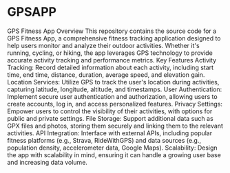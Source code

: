 # GPSAPP
 GPS Fitness App Overview This repository contains the source code for a GPS Fitness App, a comprehensive fitness tracking application designed to help users monitor and analyze their outdoor activities. Whether it's running, cycling, or hiking, the app leverages GPS technology to provide accurate activity tracking and performance metrics.  Key Features Activity Tracking: Record detailed information about each activity, including start time, end time, distance, duration, average speed, and elevation gain.  Location Services: Utilize GPS to track the user's location during activities, capturing latitude, longitude, altitude, and timestamps.  User Authentication: Implement secure user authentication and authorization, allowing users to create accounts, log in, and access personalized features.  Privacy Settings: Empower users to control the visibility of their activities, with options for public and private settings.  File Storage: Support additional data such as GPX files and photos, storing them securely and linking them to the relevant activities.  API Integration: Interface with external APIs, including popular fitness platforms (e.g., Strava, RideWithGPS) and data sources (e.g., population density, accelerometer data, Google Maps).  Scalability: Design the app with scalability in mind, ensuring it can handle a growing user base and increasing data volume.
